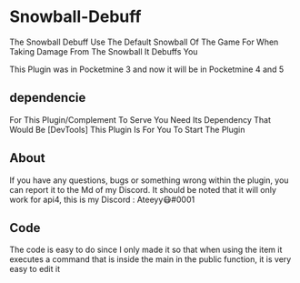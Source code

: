 # Snowball-Debuff
The Snowball Debuff Use The Default Snowball Of The Game For When Taking Damage From The Snowball It Debuffs You

This Plugin was in Pocketmine 3 and now it will be in Pocketmine 4 and 5

## dependencie
For This Plugin/Complement To Serve You Need Its Dependency That Would Be                                       [DevTools] This Plugin Is For You To Start The Plugin

## About
If you have any questions, bugs or something wrong within the plugin, you can report it to the Md of my Discord. It should be noted that it will only work for api4, this is my Discord : Ateeyy😷#0001

## Code
The code is easy to do since I only made it so that when using the item it executes a command that is inside the main in the public function, it is very easy to edit it

 

